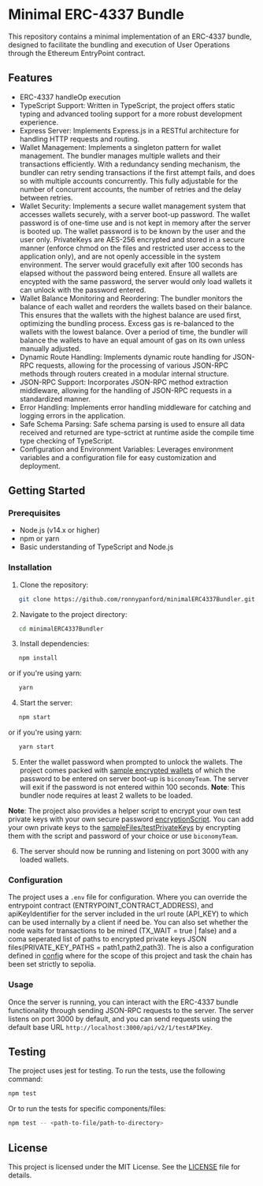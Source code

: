 Minimal ERC-4337 Bundle
=======================

This repository contains a minimal implementation of an ERC-4337 bundle, designed to facilitate the bundling and execution of User Operations through the Ethereum EntryPoint contract.

Features
--------

- ERC-4337 handleOp execution
- TypeScript Support: Written in TypeScript, the project offers static typing and advanced tooling support for a more robust development experience.
- Express Server: Implements Express.js in a RESTful architecture for handling HTTP requests and routing.
- Wallet Management: Implements a singleton pattern for wallet management. The bundler manages multiple wallets and their transactions efficiently. With a redundancy sending mechanism, the bundler can retry sending transactions if the first attempt fails, and does so with multiple accounts concurrently. This fully adjustable for the number of concurrent accounts, the number of retries and the delay between retries.
- Wallet Security: Implements a secure wallet management system that accesses wallets securely, with a server boot-up password. The wallet password is of one-time use and is not kept in memory after the server is booted up. The wallet password is to be known by the user and the user only. PrivateKeys are AES-256 encrypted and stored in a secure manner (enforce chmod on the files and restricted user access to the application only), and are not openly accessible in the system environment. The server would gracefully exit after 100 seconds has elapsed without the password being entered. Ensure all wallets are encypted with the same password, the server would only load wallets it can unlock with the password entered.
- Wallet Balance Monitoring and Reordering: The bundler monitors the balance of each wallet and reorders the wallets based on their balance. This ensures that the wallets with the highest balance are used first, optimizing the bundling process. Excess gas is re-balanced to the wallets with the lowest balance. Over a period of time, the bundler will balance the wallets to have an equal amount of gas on its own unless manually adjusted.
- Dynamic Route Handling: Implements dynamic route handling for JSON-RPC requests, allowing for the processing of various JSON-RPC methods through routers created in a modular internal structure.
- JSON-RPC Support: Incorporates JSON-RPC method extraction middleware, allowing for the handling of JSON-RPC requests in a standardized manner.
- Error Handling: Implements error handling middleware for catching and logging errors in the application.
- Safe Schema Parsing: Safe schema parsing is used to ensure all data received and returned are type-sctrict at runtime aside the compile time type checking of TypeScript.
- Configuration and Environment Variables: Leverages environment variables and a configuration file for easy customization and deployment.

Getting Started
---------------

### Prerequisites

- Node.js (v14.x or higher)
- npm or yarn
- Basic understanding of TypeScript and Node.js

### Installation

1. Clone the repository:

```bash
   git clone https://github.com/ronnypanford/minimalERC4337Bundler.git

```

2. Navigate to the project directory:

```bash
   cd minimalERC4337Bundler

```

3. Install dependencies:

```bash
   npm install

```

or if you're using yarn:

```bash
   yarn

```

4. Start the server:

```bash
   npm start

```

or if you're using yarn:

```bash
   yarn start

```

5. Enter the wallet password when prompted to unlock the wallets. The project comes packed with [sample encrypted wallets](sampleFiles/testPrivateKeys/) of which the password to be entered on server boot-up is `biconomyTeam`. The server will exit if the password is not entered within 100 seconds.
**Note**: This bundler node requires at least 2 wallets to be loaded.

**Note**: The project also provides a helper script to encrypt your own test private keys with your own secure password [encryptionScript](sampleFiles/scripts/encryptPrivateKey.ts). You can add your own private keys to the [sampleFiles/testPrivateKeys](sampleFiles/testPrivateKeys) by encrypting them with the script and password of your choice or use `biconomyTeam`.

6. The server should now be running and listening on port 3000 with any loaded wallets.

### Configuration

The project uses a `.env` file for configuration. Where you can override the entrypoint contract (ENTRYPOINT_CONTRACT_ADDRESS), and apiKeyIdentifier for the server included in the url route (API_KEY) to which can be used internally by a client if need be. You can also set whether the node waits for transactions to be mined
(TX_WAIT = true | false) and a coma seperated list of paths to encrypted private keys JSON files(PRIVATE_KEY_PATHS = path1,path2,path3). The is also a configuration defined in [config](config/index.ts) where for the scope of this project and task the chain has been set strictly to sepolia.

### Usage

Once the server is running, you can interact with the ERC-4337 bundle functionality through sending JSON-RPC requests to the server. The server listens on port 3000 by default, and you can send requests using the default base URL `http://localhost:3000/api/v2/1/testAPIKey`.

Testing
-------

The project uses jest for testing. To run the tests, use the following command:

```bash
npm test
```

Or to run the tests for specific components/files:

```bash
npm test -- <path-to-file/path-to-directory>
```

License
-------

This project is licensed under the MIT License. See the [LICENSE](vscode-webview://09g0c556tub3ncaa8ndr2ocs2uer6ouqmj0l26cqehvackq3f1k7/LICENSE) file for details.
